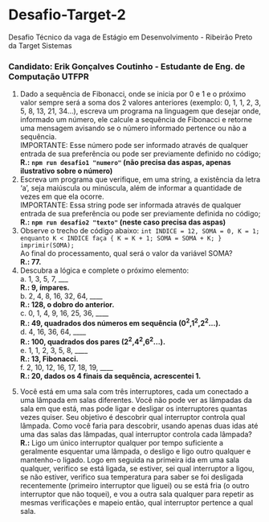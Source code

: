 # Desafio-Target-2
Desafio Técnico da vaga de Estágio em Desenvolvimento - Ribeirão Preto da Target Sistemas  
### Candidato: Erik Gonçalves Coutinho - Estudante de Eng. de Computação UTFPR

1. Dado a sequência de Fibonacci, onde se inicia por 0 e 1 e o próximo valor sempre será a soma dos 2 valores anteriores (exemplo: 0, 1, 1, 2, 3, 5, 8, 13, 21, 34...), escreva um programa na linguagem que desejar onde, informado um número, ele calcule a sequência de Fibonacci e retorne uma mensagem avisando se o número informado pertence ou não a sequência.  
IMPORTANTE: Esse número pode ser informado através de qualquer entrada de sua preferência ou pode ser previamente definido no código;   
**R.:** **`npm run desafio1 "numero"` (não precisa das aspas, apenas ilustrativo sobre o número)**
2. Escreva um programa que verifique, em uma string, a existência da letra ‘a’, seja maiúscula ou minúscula, além de informar a quantidade de vezes em que ela ocorre.  
IMPORTANTE: Essa string pode ser informada através de qualquer entrada de sua preferência ou pode ser previamente definida no código;  
**R.:** **`npm run desafio2 "texto"` (neste caso precisa das aspas)**  
3. Observe o trecho de código abaixo: `int INDICE = 12, SOMA = 0, K = 1; enquanto K < INDICE faça { K = K + 1; SOMA = SOMA + K; } imprimir(SOMA);`  
Ao final do processamento, qual será o valor da variável SOMA?  
**R.: 77.**
4. Descubra a lógica e complete o próximo elemento:  
a. 1, 3, 5, 7, ___  
**R.: 9, ímpares.**  
b. 2, 4, 8, 16, 32, 64, ____  
**R.: 128, o dobro do anterior.**  
c. 0, 1, 4, 9, 16, 25, 36, ____  
**R.: 49, quadrados dos números em sequência (0<sup>2</sup>,1<sup>2</sup>,2<sup>2</sup>...).**  
d. 4, 16, 36, 64, ____  
**R.: 100, quadrados dos pares (2<sup>2</sup>,4<sup>2</sup>,6<sup>2</sup>...).**  
e. 1, 1, 2, 3, 5, 8, ____  
**R.: 13, Fibonacci.**  
f. 2, 10, 12, 16, 17, 18, 19, ____  
**R.: 20, dados os 4 finais da sequência, acrescentei 1.**  
5) Você está em uma sala com três interruptores, cada um conectado a uma lâmpada em salas diferentes. Você não pode ver as lâmpadas da sala em que está, mas pode ligar e desligar os interruptores quantas vezes quiser. Seu objetivo é descobrir qual interruptor controla qual lâmpada. Como você faria para descobrir, usando apenas duas idas até uma das salas das lâmpadas, qual interruptor controla cada lâmpada?  
**R.:** Ligo um único interruptor qualquer por tempo suficiente a geralmente esquentar uma lâmpada, o desligo e ligo outro qualquer e mantenho-o ligado. Logo em seguida na primeira ida em uma sala qualquer, verifico se está ligada, se estiver, sei qual interruptor a ligou, se não estiver, verifico sua temperatura para saber se foi desligada recentemente (primeiro interruptor que liguei) ou se está fria (o outro interruptor que não toquei), e vou a outra sala qualquer para repetir as mesmas verificações e mapeio então, qual interruptor pertence a qual sala. 